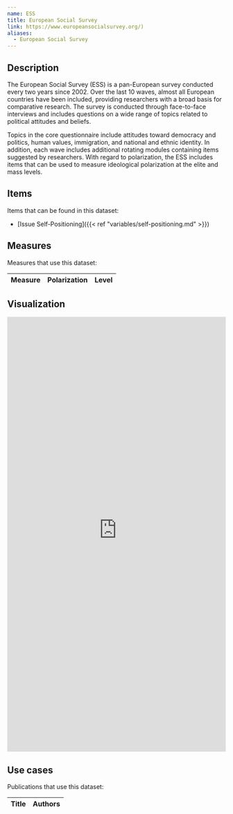 ```yaml
---
name: ESS
title: European Social Survey
link: https://www.europeansocialsurvey.org/)
aliases:
  - European Social Survey
---
```

## Description

The European Social Survey (ESS) is a pan-European survey conducted every two years since 2002. Over the last 10 waves, almost all European countries have been included, providing researchers with a broad basis for comparative research. The survey is conducted through face-to-face interviews and includes questions on a wide range of topics related to political attitudes and beliefs. 

Topics in the core questionnaire include attitudes toward democracy and politics, human values, immigration, and national and ethnic identity. In addition, each wave includes additional rotating modules containing items suggested by researchers. With regard to polarization, the ESS includes items that can be used to measure ideological polarization at the elite and mass levels.

## Items
Items that can be found in this dataset:
- [Issue Self-Positioning]({{< ref "variables/self-positioning.md" >}})

## Measures
Measures that use this dataset:

| Measure | Polarization | Level |
| ------- | ------------ | ----- |

## Visualization
<iframe src="https://felixgruenewald.shinyapps.io/polarapp/?dataset=ess&measure=sd_mass"
    frameborder="0"
    scrolling="yes" 
    style="overflow:hidden;width:100%" 
    height="1000" 
    width="100%"></iframe>

## Use cases
Publications that use this dataset:

| Title | Authors |
| ----- | ------- |

